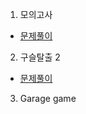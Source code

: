 1. 모의고사
* [문제풀이](https://pro-grammers.tistory.com/72)

2. 구슬탈출 2
* [문제풀이](https://pro-grammers.tistory.com/22)

3. Garage game
